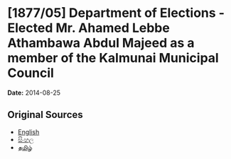 # [1877/05] Department of Elections - Elected Mr. Ahamed Lebbe Athambawa Abdul Majeed as a member of the Kalmunai Municipal Council

**Date:** 2014-08-25

## Original Sources

- [English](https://documents.gov.lk/view/extra-gazettes/2014/8/1877-05_E.pdf)
- [සිංහල](https://documents.gov.lk/view/extra-gazettes/2014/8/1877-05_S.pdf)
- [தமிழ்](https://documents.gov.lk/view/extra-gazettes/2014/8/1877-05_T.pdf)

